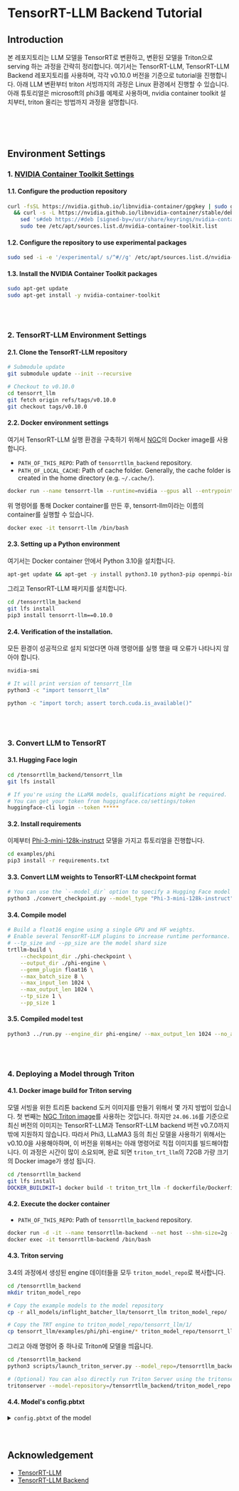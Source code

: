 # TensorRT-LLM Backend Tutorial

## Introduction
본 레포지토리는 LLM 모델을 TensorRT로 변환하고, 변환된 모델을 Triton으로 serving 하는 과정을 간략히 정리합니다.
여기서는 TensorRT-LLM, TensorRT-LLM Backend 레포지토리를 사용하며, 각각 v0.10.0 버전을 기준으로 tutorial을 진행합니다.
아래 LLM 변환부터 triton 서빙까지의 과정은 Linux 환경에서 진행할 수 있습니다.
아래 튜토리얼은 microsoft의 phi3를 예제로 사용하며, nvidia container toolkit 설치부터, triton 올리는 방법까지 과정을 설명합니다.

<br><br><br>

## Environment Settings
### 1. [NVIDIA Container Toolkit Settings](https://docs.nvidia.com/datacenter/cloud-native/container-toolkit/latest/install-guide.html)
#### 1.1. Configure the production repository
```bash
curl -fsSL https://nvidia.github.io/libnvidia-container/gpgkey | sudo gpg --dearmor -o /usr/share/keyrings/nvidia-container-toolkit-keyring.gpg \
  && curl -s -L https://nvidia.github.io/libnvidia-container/stable/deb/nvidia-container-toolkit.list | \
    sed 's#deb https://#deb [signed-by=/usr/share/keyrings/nvidia-container-toolkit-keyring.gpg] https://#g' | \
    sudo tee /etc/apt/sources.list.d/nvidia-container-toolkit.list
```

#### 1.2. Configure the repository to use experimental packages
```bash
sudo sed -i -e '/experimental/ s/^#//g' /etc/apt/sources.list.d/nvidia-container-toolkit.list
```

#### 1.3. Install the NVIDIA Container Toolkit packages
```bash
sudo apt-get update
sudo apt-get install -y nvidia-container-toolkit
```
<br><br>


### 2. TensorRT-LLM Environment Settings
#### 2.1. Clone the TensorRT-LLM repository
```bash
# Submodule update
git submodule update --init --recursive

# Checkout to v0.10.0
cd tensorrt_llm
git fetch origin refs/tags/v0.10.0
git checkout tags/v0.10.0
```

#### 2.2. Docker environment settings
여기서 TensorRT-LLM 실행 환경을 구축하기 위해서 [NGC](https://catalog.ngc.nvidia.com/orgs/nvidia/containers/cuda/tags)의 Docker image를 사용합니다.
* `PATH_OF_THIS_REPO`: Path of `tensorrtllm_backend` repository.
* `PATH_OF_LOCAL_CACHE`: Path of cache folder. Generally, the cache folder is created in the home directory (e.g. `~/.cache/`).
```bash
docker run --name tensorrt-llm --runtime=nvidia --gpus all --entrypoint /bin/bash -it -d -v ${PATH_OF_THIS_REPO}:/tensorrtllm_backend -v ${PATH_OF_LOCAL_CACHE}:/root/.cache nvidia/cuda:12.4.0-devel-ubuntu22.04
```
위 명령어를 통해 Docker container를 만든 후, tensorrt-llm이라는 이름의 container를 실행할 수 있습니다. 
```bash
docker exec -it tensorrt-llm /bin/bash
```

#### 2.3. Setting up a Python environment
여기서는 Docker container 안에서 Python 3.10을 설치합니다.
```bash
apt-get update && apt-get -y install python3.10 python3-pip openmpi-bin libopenmpi-dev git git-lfs
```
그리고 TensorRT-LLM 패키지를 설치합니다.
```bash
cd /tensorrtllm_backend
git lfs install
pip3 install tensorrt-llm==0.10.0
```

#### 2.4. Verification of the installation.
모든 환경이 성공적으로 설치 되었다면 아래 명령어를 실행 했을 때 오류가 나타나지 않아야 합니다.
```bash
nvidia-smi
```
```bash
# It will print version of tensorrt_llm
python3 -c "import tensorrt_llm"
```
```bash
python -c "import torch; assert torch.cuda.is_available()"
```
<br><br>


### 3. Convert LLM to TensorRT
#### 3.1. Hugging Face login
```bash
cd /tensorrtllm_backend/tensorrt_llm
git lfs install

# If you're using the LLaMA models, qualifications might be required.
# You can get your token from huggingface.co/settings/token
huggingface-cli login --token *****
```

#### 3.2. Install requirements
이제부터 [Phi-3-mini-128k-instruct](https://huggingface.co/microsoft/Phi-3-mini-128k-instruct) 모델을 가지고 튜토리얼을 진행합니다.
```bash
cd examples/phi
pip3 install -r requirements.txt
```

#### 3.3. Convert LLM weights to TensorRT-LLM checkpoint format
```bash
# You can use the `--model_dir` option to specify a Hugging Face model repository.
python3 ./convert_checkpoint.py --model_type "Phi-3-mini-128k-instruct" --model_dir "microsoft/Phi-3-mini-128k-instruct" --output_dir ./phi-checkpoint --dtype float16
```

#### 3.4. Compile model
```bash
# Build a float16 engine using a single GPU and HF weights.
# Enable several TensorRT-LLM plugins to increase runtime performance. It also helps with build time.
# --tp_size and --pp_size are the model shard size
trtllm-build \
    --checkpoint_dir ./phi-checkpoint \
    --output_dir ./phi-engine \
    --gemm_plugin float16 \
    --max_batch_size 8 \
    --max_input_len 1024 \
    --max_output_len 1024 \
    --tp_size 1 \
    --pp_size 1
```

#### 3.5. Compiled model test
```bash
python3 ../run.py --engine_dir phi-engine/ --max_output_len 1024 --no_add_special_tokens --tokenizer_dir microsoft/Phi-3-mini-128k-instruct --input_text "What is the color of the sky?"
```
<br><br>


### 4. Deploying a Model through Triton
#### 4.1.  Docker image build for Triton serving
모델 서빙을 위한 트리톤 backend 도커 이미지를 만들기 위해서 몇 가지 방법이 있습니다.
첫 번째는 [NGC Triton image](https://catalog.ngc.nvidia.com/orgs/nvidia/containers/tritonserver/tags)를 사용하는 것입니다.
하지만 `24.06.16`를 기준으로 최신 버전의 이미지는 TensorRT-LLM과 TensorRT-LLM backend 버전 v0.7.0까지 밖에 지원하지 않습니다.
따라서 Phi3, LLaMA3 등의 최신 모델을 사용하기 위해서는 v0.10.0을 사용해아하며, 이 버전을 위해서는 아래 명령어로 직접 이미지를 빌드해야합니다.
이 과정은 시간이 많이 소요되며, 완료 되면 `triton_trt_llm`의 72GB 가량 크기의 Docker image가 생성 됩니다.
```bash
cd /tensorrtllm_backend
git lfs install
DOCKER_BUILDKIT=1 docker build -t triton_trt_llm -f dockerfile/Dockerfile.trt_llm_backend .
```

#### 4.2. Execute the docker container
* `PATH_OF_THIS_REPO`: Path of `tensorrtllm_backend` repository.
```bash
docker run -d -it --name tensorrtllm-backend --net host --shm-size=2g --ulimit memlock=-1 --ulimit stack=67108864 --gpus all -p8000:8000 -p8001:8001 -p8002:8002 -v ${PATH_OF_THIS_REPO}:/tensorrtllm_backend triton_trt_llm 
docker exec -it tensorrtllm-backend /bin/bash
```

#### 4.3. Triton serving
3.4의 과정에서 생성된 engine 데이터들을 모두 `triton_model_repo`로 복사합니다.
```bash
cd /tensorrtllm_backend
mkdir triton_model_repo

# Copy the example models to the model repository
cp -r all_models/inflight_batcher_llm/tensorrt_llm triton_model_repo/

# Copy the TRT engine to triton_model_repo/tensorrt_llm/1/
cp tensorrt_llm/examples/phi/phi-engine/* triton_model_repo/tensorrt_llm/1/
```
그리고 아래 명령어 중 하나로 Triton에 모델을 띄웁니다.
```bash
cd /tensorrtllm_backend
python3 scripts/launch_triton_server.py --model_repo=/tensorrtllm_backend/triton_model_repo --multi-model

# (Optional) You can also directly run Triton Server using the tritonserver command.
tritonserver --model-repository=/tensorrtllm_backend/triton_model_repo --model-control-mode=explicit --load-model=*
```

#### 4.4. Model's config.pbtxt
<details>
<summary><code>config.pbtxt</code> of the model</summary>

```python
# Your Python code here
# Copyright 2024, NVIDIA CORPORATION & AFFILIATES. All rights reserved.
#
# Redistribution and use in source and binary forms, with or without
# modification, are permitted provided that the following conditions
# are met:
#  * Redistributions of source code must retain the above copyright
#    notice, this list of conditions and the following disclaimer.
#  * Redistributions in binary form must reproduce the above copyright
#    notice, this list of conditions and the following disclaimer in the
#    documentation and/or other materials provided with the distribution.
#  * Neither the name of NVIDIA CORPORATION nor the names of its
#    contributors may be used to endorse or promote products derived
#    from this software without specific prior written permission.
#
# THIS SOFTWARE IS PROVIDED BY THE COPYRIGHT HOLDERS ``AS IS'' AND ANY
# EXPRESS OR IMPLIED WARRANTIES, INCLUDING, BUT NOT LIMITED TO, THE
# IMPLIED WARRANTIES OF MERCHANTABILITY AND FITNESS FOR A PARTICULAR
# PURPOSE ARE DISCLAIMED.  IN NO EVENT SHALL THE COPYRIGHT OWNER OR
# CONTRIBUTORS BE LIABLE FOR ANY DIRECT, INDIRECT, INCIDENTAL, SPECIAL,
# EXEMPLARY, OR CONSEQUENTIAL DAMAGES (INCLUDING, BUT NOT LIMITED TO,
# PROCUREMENT OF SUBSTITUTE GOODS OR SERVICES; LOSS OF USE, DATA, OR
# PROFITS; OR BUSINESS INTERRUPTION) HOWEVER CAUSED AND ON ANY THEORY
# OF LIABILITY, WHETHER IN CONTRACT, STRICT LIABILITY, OR TORT
# (INCLUDING NEGLIGENCE OR OTHERWISE) ARISING IN ANY WAY OUT OF THE USE
# OF THIS SOFTWARE, EVEN IF ADVISED OF THE POSSIBILITY OF SUCH DAMAGE.

name: "tensorrt_llm"
backend: "tensorrtllm"
max_batch_size: 4

model_transaction_policy {
  decoupled: true
}

dynamic_batching {
    preferred_batch_size: [ 1 ]
    max_queue_delay_microseconds: 1000
}

input [
  {
    name: "input_ids"
    data_type: TYPE_INT32
    dims: [ -1 ]
    allow_ragged_batch: false
  },
  {
    name: "input_lengths"
    data_type: TYPE_INT32
    dims: [ 1 ]
    reshape: { shape: [ ] }
  },
  {
    name: "request_output_len"
    data_type: TYPE_INT32
    dims: [ 1 ]
  },
  {
    name: "draft_input_ids"
    data_type: TYPE_INT32
    dims: [ -1 ]
    optional: true
    allow_ragged_batch: true
  },
  {
    name: "draft_logits"
    data_type: TYPE_FP32
    dims: [ -1, -1 ]
    optional: true
    allow_ragged_batch: true
  },
  {
    name: "draft_acceptance_threshold"
    data_type: TYPE_FP32
    dims: [ 1 ]
    reshape: { shape: [ ] }
    optional: true
  },
  {
    name: "end_id"
    data_type: TYPE_INT32
    dims: [ 1 ]
    reshape: { shape: [ ] }
    optional: true
  },
  {
    name: "pad_id"
    data_type: TYPE_INT32
    dims: [ 1 ]
    reshape: { shape: [ ] }
    optional: true
  },
  {
    name: "stop_words_list"
    data_type: TYPE_INT32
    dims: [ 2, -1 ]
    optional: true
    allow_ragged_batch: true
  },
  {
    name: "bad_words_list"
    data_type: TYPE_INT32
    dims: [ 2, -1 ]
    optional: true
    allow_ragged_batch: true
  },
  {
    name: "embedding_bias"
    data_type: TYPE_FP32
    dims: [ -1 ]
    optional: true
    allow_ragged_batch: true
  },
  {
    name: "beam_width"
    data_type: TYPE_INT32
    dims: [ 1 ]
    reshape: { shape: [ ] }
    optional: true
  },
  {
    name: "temperature"
    data_type: TYPE_FP32
    dims: [ 1 ]
    reshape: { shape: [ ] }
    optional: true
  },
  {
    name: "runtime_top_k"
    data_type: TYPE_INT32
    dims: [ 1 ]
    reshape: { shape: [ ] }
    optional: true
  },
  {
    name: "runtime_top_p"
    data_type: TYPE_FP32
    dims: [ 1 ]
    reshape: { shape: [ ] }
    optional: true
  },
  {
    name: "runtime_top_p_min"
    data_type: TYPE_FP32
    dims: [ 1 ]
    reshape: { shape: [ ] }
    optional: true
  },
  {
    name: "runtime_top_p_decay"
    data_type: TYPE_FP32
    dims: [ 1 ]
    reshape: { shape: [ ] }
    optional: true
  },
  {
    name: "runtime_top_p_reset_ids"
    data_type: TYPE_INT32
    dims: [ 1 ]
    reshape: { shape: [ ] }
    optional: true
  },
  {
    name: "len_penalty"
    data_type: TYPE_FP32
    dims: [ 1 ]
    reshape: { shape: [ ] }
    optional: true
  },
  {
    name: "early_stopping"
    data_type: TYPE_BOOL
    dims: [ 1 ]
    reshape: { shape: [ ] }
    optional: true
  },
  {
    name: "repetition_penalty"
    data_type: TYPE_FP32
    dims: [ 1 ]
    reshape: { shape: [ ] }
    optional: true
  },
  {
    name: "min_length"
    data_type: TYPE_INT32
    dims: [ 1 ]
    reshape: { shape: [ ] }
    optional: true
  },
  {
    name: "beam_search_diversity_rate"
    data_type: TYPE_FP32
    dims: [ 1 ]
    reshape: { shape: [ ] }
    optional: true
  },
  {
    name: "presence_penalty"
    data_type: TYPE_FP32
    dims: [ 1 ]
    reshape: { shape: [ ] }
    optional: true
  },
  {
    name: "frequency_penalty"
    data_type: TYPE_FP32
    dims: [ 1 ]
    reshape: { shape: [ ] }
    optional: true
  },
  {
    name: "random_seed"
    data_type: TYPE_UINT64
    dims: [ 1 ]
    reshape: { shape: [ ] }
    optional: true
  },
  {
    name: "return_log_probs"
    data_type: TYPE_BOOL
    dims: [ 1 ]
    reshape: { shape: [ ] }
    optional: true
  },
  {
    name: "return_context_logits"
    data_type: TYPE_BOOL
    dims: [ 1 ]
    reshape: { shape: [ ] }
    optional: true
  },
  {
    name: "return_generation_logits"
    data_type: TYPE_BOOL
    dims: [ 1 ]
    reshape: { shape: [ ] }
    optional: true
  },
  {
    name: "stop"
    data_type: TYPE_BOOL
    dims: [ 1 ]
    optional: true
  },
  {
    name: "streaming"
    data_type: TYPE_BOOL
    dims: [ 1 ]
    optional: true
  },
  {
    name: "prompt_embedding_table"
    data_type: TYPE_FP16
    dims: [ -1, -1 ]
    optional: true
    allow_ragged_batch: true
  },
  {
    name: "prompt_vocab_size"
    data_type: TYPE_INT32
    dims: [ 1 ]
    reshape: { shape: [ ] }
    optional: true
  },
  # the unique task ID for the given LoRA.
  # To perform inference with a specific LoRA for the first time `lora_task_id` `lora_weights` and `lora_config` must all be given.
  # The LoRA will be cached, so that subsequent requests for the same task only require `lora_task_id`.
  # If the cache is full the oldest LoRA will be evicted to make space for new ones.  An error is returned if `lora_task_id` is not cached.
  {
    name: "lora_task_id"
	data_type: TYPE_UINT64
	dims: [ 1 ]
    reshape: { shape: [ ] }
	optional: true
  },
  # weights for a lora adapter shape [ num_lora_modules_layers, D x Hi + Ho x D ]
  # where the last dimension holds the in / out adapter weights for the associated module (e.g. attn_qkv) and model layer
  # each of the in / out tensors are first flattened and then concatenated together in the format above.
  # D=adapter_size (R value), Hi=hidden_size_in, Ho=hidden_size_out.
  {
    name: "lora_weights"
	data_type: TYPE_FP16
	dims: [ -1, -1 ]
	optional: true
	allow_ragged_batch: true
  },
  # module identifier (same size a first dimension of lora_weights)
  # See LoraModule::ModuleType for model id mapping
  #
  # "attn_qkv": 0     # compbined qkv adapter
  # "attn_q": 1       # q adapter
  # "attn_k": 2       # k adapter
  # "attn_v": 3       # v adapter
  # "attn_dense": 4   # adapter for the dense layer in attention
  # "mlp_h_to_4h": 5  # for llama2 adapter for gated mlp layer after attention / RMSNorm: up projection
  # "mlp_4h_to_h": 6  # for llama2 adapter for gated mlp layer after attention / RMSNorm: down projection
  # "mlp_gate": 7     # for llama2 adapter for gated mlp later after attention / RMSNorm: gate
  #
  # last dim holds [ module_id, layer_idx, adapter_size (D aka R value) ]
  {
    name: "lora_config"
	data_type: TYPE_INT32
	dims: [ -1, 3 ]
	optional: true
	allow_ragged_batch: true
  }
]
output [
  {
    name: "output_ids"
    data_type: TYPE_INT32
    dims: [ -1, -1 ]
  },
  {
    name: "sequence_length"
    data_type: TYPE_INT32
    dims: [ -1 ]
  },
  {
    name: "cum_log_probs"
    data_type: TYPE_FP32
    dims: [ -1 ]
  },
  {
    name: "output_log_probs"
    data_type: TYPE_FP32
    dims: [ -1, -1 ]
  },
  {
    name: "context_logits"
    data_type: TYPE_FP32
    dims: [ -1, -1 ]
  },
  {
    name: "generation_logits"
    data_type: TYPE_FP32
    dims: [ -1, -1, -1 ]
  }
]
#instance_group [
#  {
#    count: 1
#    kind : KIND_CPU
#  }
#]
parameters: {
  key: "max_beam_width"
  value: {
    string_value: "1"
  }
}
parameters: {
  key: "FORCE_CPU_ONLY_INPUT_TENSORS"
  value: {
    string_value: "no"
  }
}
parameters: {
  key: "gpt_model_type"
  value: {
    string_value: "V1"
  }
}
parameters: {
  key: "gpt_model_path"
  value: {
    string_value: "/tensorrtllm_backend/triton_model_repo/tensorrt_llm/1"
  }
}
# parameters: {
#   key: "max_tokens_in_paged_kv_cache"
#   value: {
#     string_value: ""
#   }
# }
# parameters: {
#   key: "max_attention_window_size"
#   value: {
#     string_value: ""
#   }
# }
# parameters: {
#   key: "sink_token_length"
#   value: {
#     string_value: ""
#   }
# }
# parameters: {
#   key: "batch_scheduler_policy"
#   value: {
#     string_value: ""
#   }
# }
# parameters: {
#   key: "kv_cache_free_gpu_mem_fraction"
#   value: {
#     string_value: ""
#   }
# }
# parameters: {
#   key: "kv_cache_host_memory_bytes"
#   value: {
#     string_value: ""
#   }
# }
# parameters: {
#   key: "kv_cache_onboard_blocks"
#   value: {
#     string_value: ""
#   }
# }
# enable_trt_overlap is deprecated and doesn't have any effect on the runtime
# parameters: {
#   key: "enable_trt_overlap"
#   value: {
#     string_value: ""
#   }
# }
# parameters: {
#   key: "exclude_input_in_output"
#   value: {
#     string_value: ""
#   }
# }
# parameters: {
#   key: "cancellation_check_period_ms"
#   value: {
#     string_value: ""
#   }
# }
# parameters: {
#   key: "stats_check_period_ms"
#   value: {
#     string_value: ""
#   }
# }
# parameters: {
#   key: "iter_stats_max_iterations"
#   value: {
#     string_value: ""
#   }
# }
# parameters: {
#   key: "request_stats_max_iterations"
#   value: {
#     string_value: ""
#   }
# }
# parameters: {
#   key: "enable_kv_cache_reuse"
#   value: {
#     string_value: ""
#   }
# }
# parameters: {
#   key: "normalize_log_probs"
#   value: {
#     string_value: ""
#   }
# }
# parameters: {
#   key: "enable_chunked_context"
#   value: {
#     string_value: ""
#   }
# }
# parameters: {
#   key: "gpu_device_ids"
#   value: {
#     string_value: ""
#   }
# }
# parameters: {
#   key: "lora_cache_optimal_adapter_size"
#   value: {
#     string_value: ""
#   }
# }
# parameters: {
#   key: "lora_cache_max_adapter_size"
#   value: {
#     string_value: ""
#   }
# }
# parameters: {
#   key: "lora_cache_gpu_memory_fraction"
#   value: {
#     string_value: ""
#   }
# }
# parameters: {
#   key: "lora_cache_host_memory_bytes"
#   value: {
#     string_value: ""
#   }
# }
# parameters: {
#   key: "decoding_mode"
#   value: {
#     string_value: ""
#   }
# }
# parameters: {
#   key: "executor_worker_path"
#   value: {
#     string_value: "/opt/tritonserver/backends/tensorrtllm/trtllmExecutorWorker"
#   }
# }
# parameters: {
#   key: "medusa_choices"
#     value: {
#       string_value: ""
#   }
# }
# parameters: {
#   key: "gpu_weights_percent"
#     value: {
#       string_value: ""
#   }
# }
```
</details>
<br><br>

## Acknowledgement
* [TensorRT-LLM](https://github.com/NVIDIA/TensorRT-LLM)
* [TensorRT-LLM Backend](https://github.com/triton-inference-server/tensorrtllm_backend)